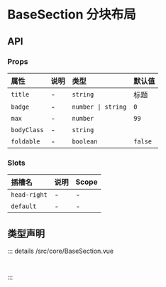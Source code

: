 # BaseSection 分块布局



## API 
### Props

|属性|说明|类型|默认值|
|:---|:---|:---|:---|
|`title`|-|`string`|标题|
|`badge`|-|`number \| string`|`0`|
|`max`|-|`number`|`99`|
|`bodyClass`|-|`string`||
|`foldable`|-|`boolean`|`false`|

### Slots

|插槽名|说明|Scope|
|:---|:---|:---|
|`head-right`|-|-|
|`default`|-|-|



## 类型声明
::: details
/src/core/BaseSection.vue

``` ts



```

:::  


